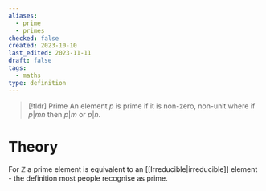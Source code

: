 ```yaml
---
aliases:
  - prime
  - primes
checked: false
created: 2023-10-10
last_edited: 2023-11-11
draft: false
tags:
  - maths
type: definition
---
```

>[!tldr] Prime
>An element $p$ is prime if it is non-zero, non-unit where if $p \vert mn$ then $p \vert m$ or $p \vert n$.

# Theory

For $\mathbb{Z}$ a prime element is equivalent to an [[Irreducible|irreducible]] element - the definition most people recognise as prime.
